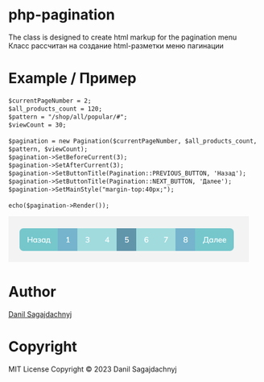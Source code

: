 # php-pagination
The class is designed to create html markup for the pagination menu
<br>
Класс рассчитан на создание html-разметки меню пагинации

# Example / Пример
```
$currentPageNumber = 2;
$all_products_count = 120;
$pattern = "/shop/all/popular/#";
$viewCount = 30;

$pagination = new Pagination($currentPageNumber, $all_products_count, $pattern, $viewCount);
$pagination->SetBeforeCurrent(3);
$pagination->SetAfterCurrent(3);
$pagination->SetButtonTitle(Pagination::PREVIOUS_BUTTON, 'Назад');
$pagination->SetButtonTitle(Pagination::NEXT_BUTTON, 'Далее');
$pagination->SetMainStyle("margin-top:40px;");

echo($pagination->Render());
```
![image info](./example/Screenshot_1.png)

# Author
[Danil Sagajdachnyj](https://github.com/chairowner)

# Copyright
MIT License Copyright © 2023 Danil Sagajdachnyj
